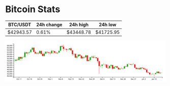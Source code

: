 # Bitcoin Stats

BTC/USDT|24h change|24h high|24h low|
|---|---|---|---|
|$42943.57|0.61%|$43448.78|$41725.95|

<img src="./chart.svg">
